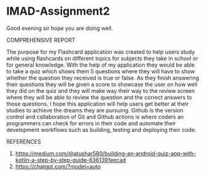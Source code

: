# IMAD-Assignment2

Good evening sir hope you are doing well.

COMPREHENSIVE REPORT

The purpose for my Flashcard application was created to help users study while using flashcards on different topics for subjects they take in school or for general knowledge. With the help of my application they would be able to take a quiz which shows them 5 questions where they will have to show whether the question they received is true or false. As they finish answering their questions they will be given a score to showcase the user on how well they did on the quiz and they will make way their way to the review screen where they will be able to review the question and the correct answers to those questions. I hope this application will help users get better at their studies to achieve the dreams they are pursuing. Github is the version control and collaboration of Git and Github actions is where coders an programmers can check for errors in their code and automate their development workflows such as building, testing and deploying their code.

REFERENCES

1. https://medium.com/@atushar580/building-an-android-quiz-app-with-kotlin-a-step-by-step-guide-6361391eecad
2. https://chatgpt.com/?model=auto
